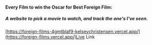 #### Every Film to win the Oscar for Best Foreign Film:
##### A website to pick a movie to watch, and track the one's I've seen. 

[https://foreign-films-4gmtblaf9-kelseychristensen.vercel.app/](https://foreign-films.vercel.app/)Live Link
